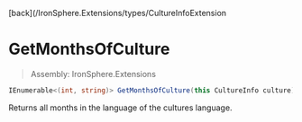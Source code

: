 ﻿

[back](/IronSphere.Extensions/types/CultureInfoExtension

# GetMonthsOfCulture

> Assembly: IronSphere.Extensions

```csharp
IEnumerable<(int, string)> GetMonthsOfCulture(this CultureInfo culture)
```

Returns all months in the language of the cultures language.

 
